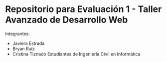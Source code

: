 # Repositorio para Evaluación 1 - Taller Avanzado de Desarrollo Web
Integrantes:
- Javiera Estrada
- Bryan Ruiz
- Cristina Tiznado
Estudiantes de Ingeniería Civil en Informática
